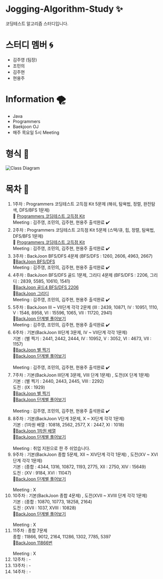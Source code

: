 # Jogging-Algorithm-Study :sparkles:
코딩테스트 알고리즘 스터디입니다.
# 스터디 멤버 :cyclone:
  + 김주영 (팀장)
  + 조민의
  + 김주현
  + 현용주
# Information :tornado:
  + Java
  + Programmers
  + Baekjoon OJ
  + 매주 목요일 5시 Meeting
# 형식 :receipt:
![Class Diagram](http://www.plantuml.com/plantuml/proxy?src=https://raw.github.com/CodingPythonMan/Jogging-Algorithm-Study/main/UML/form.puml)
# 목차 :safety_pin:
  1. 1주차 : Programmers 코딩테스트 고득점 Kit 5문제 (해쉬, 탐욕법, 정렬, 완전탐색, DFS/BFS 1문제)<br>
    📖 [Programmers 코딩테스트 고득점 Kit](https://programmers.co.kr/learn/challenges)<br> 
    Meeting : 김주영, 조민의, 김주현, 현용주 출석완료 :heavy_check_mark:
  2. 2주차 : Programmers 코딩테스트 고득점 Kit 5문제 (스택/큐, 힙, 정렬, 탐욕법, DFS/BFS 1문제)<br>
    📖 [Programmers 코딩테스트 고득점 Kit](https://programmers.co.kr/learn/challenges)<br>
    Meeting : 김주영, 조민의, 김주현, 현용주 출석완료 :heavy_check_mark:
  3. 3주차 : BackJoon BFS/DFS 4문제 (BFS/DFS : 1260, 2606, 4963, 2667)<br>
    📖[BackJoon BFS/DFS](https://www.acmicpc.net/problemset?sort=ac_desc&algo=126)<br>
    Meeting : 김주영, 조민의, 김주현, 현용주 출석완료 :heavy_check_mark:
  4. 4주차 : BackJoon BFS/DFS 골드 1문제, 그리디 4문제 (BFS/DFS : 2206, 그리디 : 2839, 5585, 10610, 1541)<br>
    📖[BackJoon 골드4 BFS/DFS 2206](https://www.acmicpc.net/problem/2206)<br>
    📖[BackJoon 그리디](https://www.acmicpc.net/problemset?sort=ac_desc&algo=33)<br>
    Meeting : 김주영, 조민의, 김주현, 현용주 출석완료 :heavy_check_mark:
  5. 5주차 : BackJoon III ~ VII단계 각각 2문제 (III : 2439, 10871, IV : 10951, 1110, V : 1546, 8958, VI : 15596, 1065, VII : 11720, 2941)<br>
    📖[BackJoon 단계별 풀어보기](https://www.acmicpc.net/step)<br>
    Meeting : 김주영, 조민의, 김주현, 현용주 출석완료 :heavy_check_mark:
  6. 6주차 : 기본(BackJoon III단계 3문제, IV ~ VII단계 각각 1문제)<br>
	기본 : (별 찍기 : 2441, 2442, 2444, IV : 10952, V : 3052, VI : 4673, VII : 1157)<br>
	📖[BackJoon 별 찍기](https://www.acmicpc.net/problemset?search=%EB%B3%84+%EC%B0%8D%EA%B8%B0)<br>
	📖[BackJoon 단계별 풀어보기](https://www.acmicpc.net/step)<br>	
    Meeting : 김주영, 조민의, 김주현, 현용주 출석완료 :heavy_check_mark:
  7. 7주차 : 기본(BackJoon III단계 3문제, VIII 단계 1문제) , 도전(IX 단계 1문제)<br>
	기본 : (별 찍기 : 2440, 2443, 2445, VIII : 2292)<br>
	도전 : (IX : 1929)<br>
	📖[BackJoon 별 찍기](https://www.acmicpc.net/problemset?search=%EB%B3%84+%EC%B0%8D%EA%B8%B0)<br>
	📖[BackJoon 단계별 풀어보기](https://www.acmicpc.net/step)<br>	
    Meeting : 김주영, 조민의, 김주현, 현용주 출석완료 :heavy_check_mark:
  8. 8주차 : 기본(BackJoon V단계 3문제, X ~ XI단계 각각 1문제)<br>
	기본 : (1차원 배열 : 10818, 2562, 2577, X : 2447, XI : 1018)<br>
	📖[BackJoon 1차원 배열](https://www.acmicpc.net/step/6)<br>
	📖[BackJoon 단계별 풀어보기](https://www.acmicpc.net/step)<br>	
    Meeting : 취업 지원으로 한 주 쉬었습니다.
  9. 9주차 : 기본(BackJoon 종합 5문제, XII ~ XIV단계 각각 1문제) , 도전(XV ~ XVI단계 각각 1문제)<br>
	기본 : (종합 : 4344, 1316, 10872, 1193, 2775, XII : 2750, XIV : 15649)<br>
	도전 : (XV : 9184, XVI : 11047)<br>
	📖[BackJoon 단계별 풀어보기](https://www.acmicpc.net/step)<br>		
    Meeting : X
  10. 10주차 : 기본(BackJoon 종합 4문제) , 도전(XVII ~ XVIII 단계 각각 1문제)<br>
	기본 : (종합 : 10870, 10773, 18258, 2164)<br>
	도전 : (XVII : 1037, XVIII : 10828)<br>
	📖[BackJoon 단계별 풀어보기](https://www.acmicpc.net/step)<br>		
    Meeting : X
  11. 11주차 : 종합 7문제<br>
	종합 : 11866, 9012, 2164, 11286, 1302, 7785, 5397<br>	
	📖[BackJoon 11866번](https://boj.kr/11866)<br>		
    Meeting : X
  12. 12주차 : -
  13. 13주차 : -
  14. 14주차 : -
